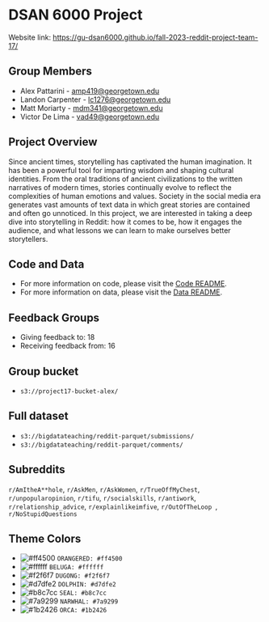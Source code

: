 # DSAN 6000 Project

Website link: https://gu-dsan6000.github.io/fall-2023-reddit-project-team-17/

## Group Members

* Alex Pattarini - amp419@georgetown.edu
* Landon Carpenter - lc1276@georgetown.edu
* Matt Moriarty - mdm341@georgetown.edu
* Victor De Lima - vad49@georgetown.edu

## Project Overview

Since ancient times, storytelling has captivated the human imagination. It has been a powerful tool for imparting wisdom and shaping cultural identities. From the oral traditions of ancient civilizations to the written narratives of modern times, stories continually evolve to reflect the complexities of human emotions and values. Society in the social media era generates vast amounts of text data in which great stories are contained and often go unnoticed. In this project, we are interested in taking a deep dive into storytelling in Reddit: how it comes to be, how it engages the audience, and what lessons we can learn to make ourselves better storytellers.

## Code and Data

* For more information on code, please visit the [Code README](https://github.com/gu-dsan6000/fall-2023-reddit-project-team-17/blob/main/code/README.md).
* For more information on data, please visit the [Data README](https://github.com/gu-dsan6000/fall-2023-reddit-project-team-17/blob/main/data/README.md).

## Feedback Groups

* Giving feedback to: 18
* Receiving feedback from: 16

## Group bucket

- `s3://project17-bucket-alex/`

## Full dataset

* `s3://bigdatateaching/reddit-parquet/submissions/`
* `s3://bigdatateaching/reddit-parquet/comments/`

## Subreddits

`r/AmItheA**hole`, `r/AskMen`, `r/AskWomen`, `r/TrueOffMyChest`, `r/unpopularopinion`, `r/tifu`, `r/socialskills`, `r/antiwork`, `r/relationship_advice`, `r/explainlikeimfive`, `r/OutOfTheLoop `, `r/NoStupidQuestions`

## Theme Colors

- ![#ff4500](https://placehold.co/15x15/ff4500/ff4500.png) `ORANGERED: #ff4500`
- ![#ffffff](https://placehold.co/15x15/ffffff/ffffff.png) `BELUGA: #ffffff`
- ![#f2f6f7](https://placehold.co/15x15/f2f6f7/f2f6f7.png) `DUGONG: #f2f6f7`
- ![#d7dfe2](https://placehold.co/15x15/d7dfe2/d7dfe2.png) `DOLPHIN: #d7dfe2`
- ![#b8c7cc](https://placehold.co/15x15/b8c7cc/b8c7cc.png) `SEAL: #b8c7cc`
- ![#7a9299](https://placehold.co/15x15/7a9299/7a9299.png) `NARWHAL: #7a9299`
- ![#1b2426](https://placehold.co/15x15/1b2426/1b2426.png) `ORCA: #1b2426`
